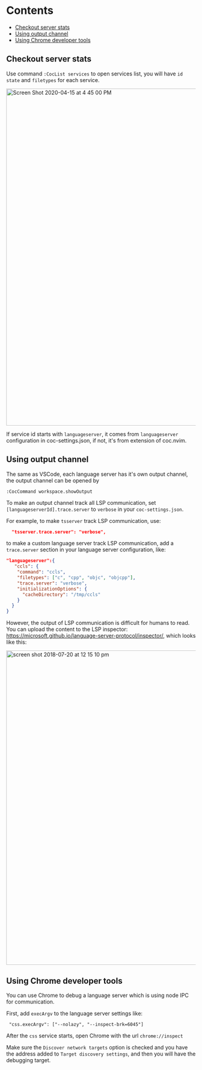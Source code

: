 # Contents

* [Checkout server stats](https://github.com/neoclide/coc.nvim/wiki/Debug-language-server#checkout-server-stats)
* [Using output channel](https://github.com/neoclide/coc.nvim/wiki/Debug-language-server#using-output-channel)
* [Using Chrome developer tools](https://github.com/neoclide/coc.nvim/wiki/Debug-language-server#using-chrome-developer-tools)

## Checkout server stats

Use command `:CocList services` to open services list, you will have `id` `state` and `filetypes` for each service.

<img width="893" alt="Screen Shot 2020-04-15 at 4 45 00 PM" src="https://user-images.githubusercontent.com/251450/79318320-6609c080-7f39-11ea-9cfe-9921584a96d9.png">

If service id starts with `languageserver`, it comes from `languageserver` configuration in coc-settings.json, if not, it's from extension of coc.nvim.

## Using output channel

The same as VSCode, each language server has it's own output channel, the output channel can be opened by

```
:CocCommand workspace.showOutput
```

To make an output channel track all LSP communication, set `[languageserverId].trace.server` to `verbose` in your `coc-settings.json`.

For example, to make `tsserver` track LSP communication, use:

``` json
  "tsserver.trace.server": "verbose",
```

to make a custom language server track LSP communication, add a `trace.server` section in your language server configuration, like:

``` json
"languageserver":{
   "ccls": {
    "command": "ccls",
    "filetypes": ["c", "cpp", "objc", "objcpp"],
    "trace.server": "verbose",
    "initializationOptions": {
      "cacheDirectory": "/tmp/ccls"
    }
  }
}
```

However, the output of LSP communication is difficult for humans to read. You can upload the content to the LSP inspector: https://microsoft.github.io/language-server-protocol/inspector/, which looks like this:

<img width="833" alt="screen shot 2018-07-20 at 12 15 10 pm" src="https://user-images.githubusercontent.com/251450/42982989-c32a21d2-8c16-11e8-84ea-630497a24900.png">

## Using Chrome developer tools

You can use Chrome to debug a language server which is using node IPC for communication.

First, add `execArgv` to the language server settings like:

```
 "css.execArgv": ["--nolazy", "--inspect-brk=6045"]
```

After the `css` service starts, open Chrome with the url `chrome://inspect`

Make sure the `Discover network targets` option is checked and you have the address added to `Target discovery settings`, and then you will have the debugging target.